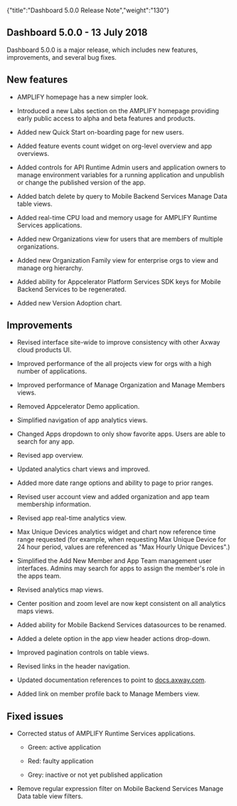 {"title":"Dashboard 5.0.0 Release Note","weight":"130"} 

## Dashboard 5.0.0 - 13 July 2018

Dashboard 5.0.0 is a major release, which includes new features, improvements, and several bug fixes.

## New features

*   AMPLIFY homepage has a new simpler look.
    
*   Introduced a new Labs section on the AMPLIFY homepage providing early public access to alpha and beta features and products.
    
*   Added new Quick Start on-boarding page for new users.
    
*   Added feature events count widget on org-level overview and app overviews.
    
*   Added controls for API Runtime Admin users and application owners to manage environment variables for a running application and unpublish or change the published version of the app.
    
*   Added batch delete by query to Mobile Backend Services Manage Data table views.
    
*   Added real-time CPU load and memory usage for AMPLIFY Runtime Services applications.
    
*   Added new Organizations view for users that are members of multiple organizations.
    
*   Added new Organization Family view for enterprise orgs to view and manage org hierarchy.
    
*   Added ability for Appcelerator Platform Services SDK keys for Mobile Backend Services to be regenerated.
    
*   Added new Version Adoption chart.
    

## Improvements

*   Revised interface site-wide to improve consistency with other Axway cloud products UI.
    
*   Improved performance of the all projects view for orgs with a high number of applications.
    
*   Improved performance of Manage Organization and Manage Members views.
    
*   Removed Appcelerator Demo application.
    
*   Simplified navigation of app analytics views.
    
*   Changed Apps dropdown to only show favorite apps. Users are able to search for any app.
    
*   Revised app overview.
    
*   Updated analytics chart views and improved.
    
*   Added more date range options and ability to page to prior ranges.
    
*   Revised user account view and added organization and app team membership information.
    
*   Revised app real-time analytics view.
    
*   Max Unique Devices analytics widget and chart now reference time range requested (for example, when requesting Max Unique Device for 24 hour period, values are referenced as "Max Hourly Unique Devices".)
    
*   Simplified the Add New Member and App Team management user interfaces. Admins may search for apps to assign the member's role in the apps team.
    
*   Revised analytics map views.
    
*   Center position and zoom level are now kept consistent on all analytics maps views.
    
*   Added ability for Mobile Backend Services datasources to be renamed.
    
*   Added a delete option in the app view header actions drop-down.
    
*   Improved pagination controls on table views.
    
*   Revised links in the header navigation.
    
*   Updated documentation references to point to [docs.axway.com](http://docs.axway.com).
    
*   Added link on member profile back to Manage Members view.
    

## Fixed issues

*   Corrected status of AMPLIFY Runtime Services applications.
    
    *   Green: active application
        
    *   Red: faulty application
        
    *   Grey: inactive or not yet published application
        
*   Remove regular expression filter on Mobile Backend Services Manage Data table view filters.
